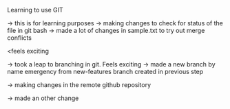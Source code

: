 Learning to use GIT

-> this is for learning purposes
-> making changes to check for status of the file in git bash
-> made a lot of changes in sample.txt to try out merge conflicts

<feels exciting
>

-> took a leap to branching in git. Feels exciting
-> made a new branch by name emergency from new-features branch created in previous step

  
-> making changes in the remote github repository

  -> made an other change
